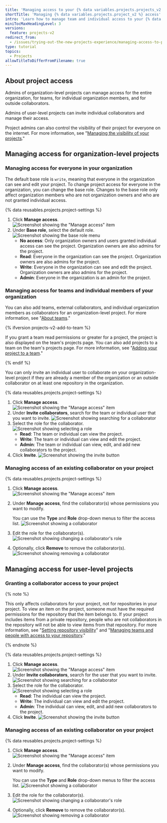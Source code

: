 ```yaml
---
title: 'Managing access to your {% data variables.projects.projects_v2 %}'
shortTitle: 'Managing {% data variables.projects.project_v2 %} access'
intro: 'Learn how to manage team and individual access to your {% data variables.projects.project_v2 %}.'
miniTocMaxHeadingLevel: 3
versions:
  feature: projects-v2
redirect_from:
  - /issues/trying-out-the-new-projects-experience/managing-access-to-projects
type: tutorial
topics:
  - Projects
allowTitleToDifferFromFilename: true
---
```



## About project access

Admins of organization-level projects can manage access for the entire organization, for teams, for individual organization members, and for outside collaborators. 

Admins of user-level projects can invite individual collaborators and manage their access.

Project admins can also control the visibility of their project for everyone on the internet. For more information, see "[Managing the visibility of your projects](/issues/trying-out-the-new-projects-experience/managing-the-visibility-of-your-projects)."

## Managing access for organization-level projects

### Managing access for everyone in your organization

The default base role is `write`, meaning that everyone in the organization can see and edit your project. To change project access for everyone in the organization, you can change the base role. Changes to the base role only affect organization members who are not organization owners and who are not granted individual access.

{% data reusables.projects.project-settings %}
1. Click **Manage access**.
   ![Screenshot showing the "Manage access" item](/assets/images/help/projects-v2/manage-access.png)
2. Under **Base role**, select the default role.
   ![Screenshot showing the base role menu](/assets/images/help/projects-v2/base-role.png)
   - **No access**: Only organization owners and users granted individual access can see the project. Organization owners are also admins for the project.
   - **Read**: Everyone in the organization can see the project. Organization owners are also admins for the project.
   - **Write**: Everyone in the organization can see and edit the project. Organization owners are also admins for the project.
   - **Admin**: Everyone in the organization is an admin for the project.

### Managing access for teams and individual members of your organization

You can also add teams, external collaborators, and individual organization members as collaborators for an organization-level project. For more information, see "[About teams](/organizations/organizing-members-into-teams/about-teams)."

{% ifversion projects-v2-add-to-team %}

If you grant a team read permissions or greater for a project, the project is also displayed on the team's projects page. You can also add projects to a team on the team's projects page. For more information, see "[Adding your project to a team](/issues/planning-and-tracking-with-projects/managing-your-project/adding-your-project-to-a-team)."  

{% endif %}

You can only invite an individual user to collaborate on your organization-level project if they are already a member of the organization or an outside collaborator on at least one repository in the organization.

{% data reusables.projects.project-settings %}
1. Click **Manage access**.
   ![Screenshot showing the "Manage access" item](/assets/images/help/projects-v2/manage-access.png)
2. Under **Invite collaborators**, search for the team or individual user that you want to invite.
   ![Screenshot showing searching for a collaborator](/assets/images/help/projects-v2/access-search.png)
3. Select the role for the collaborator.
   ![Screenshot showing selecting a role](/assets/images/help/projects-v2/access-role.png)
   - **Read**: The team or individual can view the project.
   - **Write**: The team or individual can view and edit the project.
   - **Admin**: The team or individual can view, edit, and add new collaborators to the project.
4. Click **Invite**.
   ![Screenshot showing the invite button](/assets/images/help/projects-v2/access-invite.png)

### Managing access of an existing collaborator on your project

{% data reusables.projects.project-settings %}
1. Click **Manage access**.
   ![Screenshot showing the "Manage access" item](/assets/images/help/projects-v2/manage-access.png)
1. Under **Manage access**, find the collaborator(s) whose permissions you want to modify.

   You can use the **Type** and **Role** drop-down menus to filter the access list.
   ![Screenshot showing a collaborator](/assets/images/help/projects-v2/access-find-member.png)

1. Edit the role for the collaborator(s).
   ![Screenshot showing changing a collaborator's role](/assets/images/help/projects-v2/access-change-role.png)
1. Optionally, click **Remove** to remove the collaborator(s).
   ![Screenshot showing removing a collaborator](/assets/images/help/projects-v2/access-remove-member.png)

## Managing access for user-level projects

### Granting a collaborator access to your project

{% note %}

This only affects collaborators for your project, not for repositories in your project. To view an item on the project, someone must have the required permissions for the repository that the item belongs to. If your project includes items from a private repository, people who are not collaborators in the repository will not be able to view items from that repository. For more information, see "[Setting repository visibility](/repositories/managing-your-repositories-settings-and-features/managing-repository-settings/setting-repository-visibility)" and "[Managing teams and people with access to your repository](/repositories/managing-your-repositories-settings-and-features/managing-repository-settings/managing-teams-and-people-with-access-to-your-repository)."

{% endnote %}

{% data reusables.projects.project-settings %}
1. Click **Manage access**.
   ![Screenshot showing the "Manage access" item](/assets/images/help/projects-v2/manage-access.png)
2. Under **Invite collaborators**, search for the user that you want to invite.
   ![Screenshot showing searching for a collaborator](/assets/images/help/projects-v2/access-search.png)
3. Select the role for the collaborator.
   ![Screenshot showing selecting a role](/assets/images/help/projects-v2/access-role.png)
   - **Read**: The individual can view the project.
   - **Write**: The individual can view and edit the project.
   - **Admin**: The individual can view, edit, and add new collaborators to the project.
4. Click **Invite**.
   ![Screenshot showing the invite button](/assets/images/help/projects-v2/access-invite.png)

### Managing access of an existing collaborator on your project

{% data reusables.projects.project-settings %}
1. Click **Manage access**.
   ![Screenshot showing the "Manage access" item](/assets/images/help/projects-v2/manage-access.png)
1. Under **Manage access**, find the collaborator(s) whose permissions you want to modify.

   You can use the **Type** and **Role** drop-down menus to filter the access list.
   ![Screenshot showing a collaborator](/assets/images/help/projects-v2/access-find-member.png)

1. Edit the role for the collaborator(s).
   ![Screenshot showing changing a collaborator's role](/assets/images/help/projects-v2/access-change-role.png)
1. Optionally, click **Remove** to remove the collaborator(s).
   ![Screenshot showing removing a collaborator](/assets/images/help/projects-v2/access-remove-member.png)
